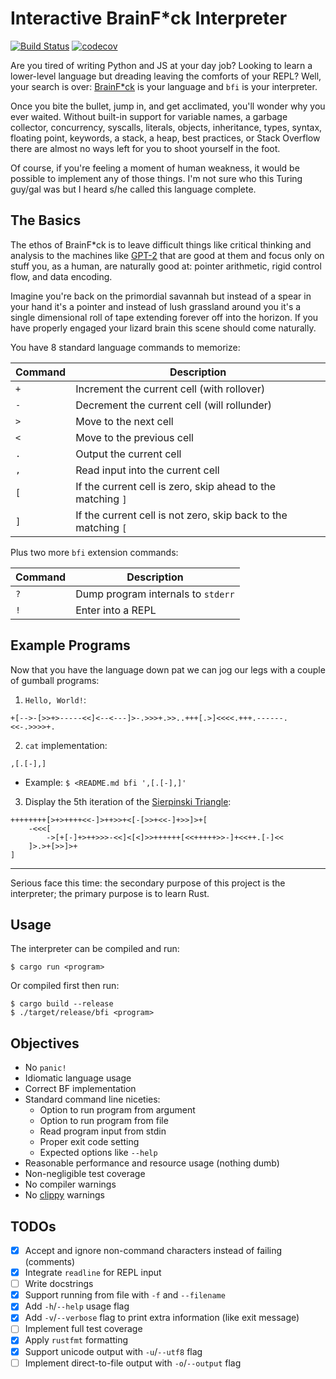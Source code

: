 # Interactive BrainF\*ck Interpreter
[![Build Status](https://travis-ci.com/gordonhart/bfi.svg?branch=master)](https://travis-ci.com/gordonhart/bfi)
[![codecov](https://codecov.io/gh/gordonhart/bfi/branch/master/graph/badge.svg)](https://codecov.io/gh/gordonhart/bfi)

Are you tired of writing Python and JS at your day job? Looking to learn a
lower-level language but dreading leaving the comforts of your REPL? Well, your
search is over: [BrainF\*ck](https://en.wikipedia.org/wiki/Brainfuck) is your
language and `bfi` is your interpreter.

Once you bite the bullet, jump in, and get acclimated, you'll wonder why you
ever waited. Without built-in support for
variable names, a garbage collector, concurrency, syscalls, literals, objects,
inheritance, types, syntax, floating point, keywords, a stack, a heap, best
practices, or Stack Overflow there are almost no ways left for you to shoot
yourself in the foot.

Of course, if you're feeling a moment of human weakness, it would be possible
to implement any of those things. I'm not sure who this Turing guy/gal was but
I heard s/he called this language complete.


## The Basics

The ethos of BrainF\*ck is to leave difficult things like critical thinking and
analysis to the machines like [GPT-2](https://github.com/openai/gpt-2) that are
good at them and focus only on stuff you, as a human, are naturally good at:
pointer arithmetic, rigid control flow, and data encoding.

Imagine you're back on the primordial savannah but instead of a spear in your
hand it's a pointer and instead of lush grassland around you it's a single
dimensional roll of tape extending forever off into the horizon. If you have
properly engaged your lizard brain this scene should come naturally.

You have 8 standard language commands to memorize:

| Command | Description |
| ------- | ----------- |
| `+` | Increment the current cell (with rollover) |
| `-` | Decrement the current cell (will rollunder) |
| `>` | Move to the next cell |
| `<` | Move to the previous cell |
| `.` | Output the current cell |
| `,` | Read input into the current cell |
| `[` | If the current cell is zero, skip ahead to the matching `]` |
| `]` | If the current cell is not zero, skip back to the matching `[` |

Plus two more `bfi` extension commands:

| Command | Description |
| ------- | ----------- |
| `?` | Dump program internals to `stderr` |
| `!` | Enter into a REPL |


## Example Programs
Now that you have the language down pat we can jog our legs with a couple of
gumball programs:

1. `Hello, World!`:
```
+[-->-[>>+>-----<<]<--<---]>-.>>>+.>>..+++[.>]<<<<.+++.------.<<-.>>>>+.
```

2. `cat` implementation:
```
,[.[-],]
```
- Example: `$ <README.md bfi ',[.[-],]'`

3. Display the 5th iteration of the
[Sierpinski Triangle](http://www.hevanet.com/cristofd/brainfuck/):
```
++++++++[>+>++++<<-]>++>>+<[-[>>+<<-]+>>]>+[
    -<<<[
        ->[+[-]+>++>>>-<<]<[<]>>++++++[<<+++++>>-]+<<++.[-]<<
    ]>.>+[>>]>+
]
```


---

Serious face this time: the secondary purpose of this project is the
interpreter; the primary purpose is to learn Rust.


## Usage
The interpreter can be compiled and run:
```
$ cargo run <program>
```
Or compiled first then run:
```
$ cargo build --release
$ ./target/release/bfi <program>
```


## Objectives
- No `panic!`
- Idiomatic language usage
- Correct BF implementation
- Standard command line niceties:
    - Option to run program from argument
    - Option to run program from file
    - Read program input from stdin
    - Proper exit code setting
    - Expected options like `--help`
- Reasonable performance and resource usage (nothing dumb)
- Non-negligible test coverage
- No compiler warnings
- No [clippy](https://github.com/rust-lang/rust-clippy) warnings


## TODOs
- [x] Accept and ignore non-command characters instead of failing (comments)
- [x] Integrate `readline` for REPL input
- [ ] Write docstrings
- [x] Support running from file with `-f` and `--filename`
- [x] Add `-h`/`--help` usage flag
- [x] Add `-v`/`--verbose` flag to print extra information (like exit message)
- [ ] Implement full test coverage
- [x] Apply `rustfmt` formatting
- [x] Support unicode output with `-u`/`--utf8` flag
- [ ] Implement direct-to-file output with `-o`/`--output` flag
